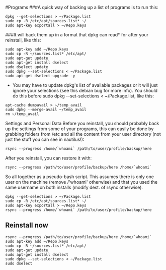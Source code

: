 #Programs
###A quick way of backing up a list of programs is to run this:

```shell
dpkg --get-selections > ~/Package.list
sudo cp -R /etc/apt/sources.list* ~/
sudo apt-key exportall > ~/Repo.keys
```


###It will back them up in a format that dpkg can read* for after your reinstall, like this:
```shell
sudo apt-key add ~/Repo.keys
sudo cp -R ~/sources.list* /etc/apt/
sudo apt-get update
sudo apt-get install dselect
sudo dselect update
sudo dpkg --set-selections < ~/Package.list
sudo apt-get dselect-upgrade -y
```

* You may have to update dpkg's list of available packages or it will just ignore your selections (see this debian bug for more info). You should do this before sudo dpkg --set-selections < ~/Package.list, like this:
```shell
apt-cache dumpavail > ~/temp_avail
sudo dpkg --merge-avail ~/temp_avail
rm ~/temp_avail
```
Settings and Personal Data
Before you reinstall, you should probably back up the settings from some of your programs, this can easily be done by grabbing folders from /etc and all the content from your user directory (not just the stuff you can see in nautilus!):
```shell
rsync --progress /home/`whoami` /path/to/user/profile/backup/here
```

After you reinstall, you can restore it with:

```shell
rsync --progress /path/to/user/profile/backup/here /home/`whoami`
```

So all together as a pseudo-bash script.
This assumes there is only one user on the machine (remove /'whoami' otherwise) and that you used the same username on both installs (modify dest. of rsync otherwise).
```shell
dpkg --get-selections > ~/Package.list
sudo cp -R /etc/apt/sources.list* ~/
sudo apt-key exportall > ~/Repo.keys
rsync --progress /home/`whoami` /path/to/user/profile/backup/here
```
##  Reinstall now
```
rsync --progress /path/to/user/profile/backup/here /home/`whoami`
sudo apt-key add ~/Repo.keys
sudo cp -R ~/sources.list* /etc/apt/
sudo apt-get update
sudo apt-get install dselect
sudo dpkg --set-selections < ~/Package.list
sudo dselect
```
